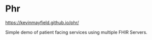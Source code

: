 # Phr

https://kevinmayfield.github.io/phr/

Simple demo of patient facing services using multiple FHIR Servers.
